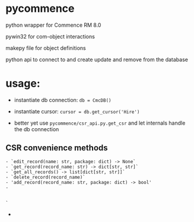 # pycommence

python wrapper for Commence RM 8.0

pywin32 for com-object interactions

makepy file for object definitions

python api to connect to and create update and remove from the database


# usage:

* instantiate db connection:
    `db = CmcDB()`

* instantiate cursor: 
    `cursor = db.get_cursor('Hire')`

* better yet use `pycommence/csr_api.py.get_csr` and let internals handle the db connection

## CSR convenience methods
    - `edit_record(name: str, package: dict) -> None`
    - `get_record(record_name: str) -> dict[str, str]`
    - `get_all_records() -> list[dict[str, str]]`
    - `delete_record(record_name)`
    - 'add_record(record_name: str, package: dict) -> bool'
    - 


    `
- 

    



  
  
```